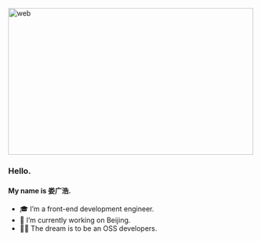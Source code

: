 <img src="https://s1.ax1x.com/2020/09/11/wtnA9P.md.png" alt="web" width="500" height="300" />

### Hello.

#### My name is 娄广浩.

- 🎓 I’m a front-end development engineer.
- 🔭 I’m currently working on Beijing.
- 🏃‍♂️ The dream is to be an OSS developers.

